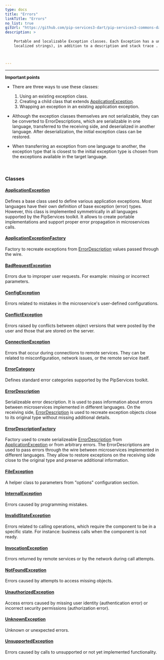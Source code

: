```yaml
---
type: docs
title: "Errors"
linkTitle: "Errors"
no_list: true
gitUrl: "https://github.com/pip-services3-dart/pip-services3-commons-dart"
description: >
    
    Portable and localizable Exception classes. Each Exception has a unique string code and details array (which can be used for creating 
    localized strings), in addition to a description and stack trace . 



---
```

---

<div class="module-body"> 

**Important points**

- There are three ways to use these classes:
    1. Using an existing exception class.
    2. Creating a child class that extends [ApplicationException](application_exception).
    3. Wrapping an exception in an existing application exception.

- Although the exception classes themselves are not serializable, they can be converted to ErrorDescriptions, which are serializable in one language, transferred to the receiving side, and deserialized in another language. After deserialization, the initial exception class can be restored. 

- When transferring an exception from one language to another, the exception type that is closest to the initial exception type is chosen from the exceptions available in the target language.

<br>

### Classes

#### [ApplicationException](application_exception)
Defines a base class used to define various application exceptions.
Most languages have their own definition of base exception (error) types.
However, this class is implemented symmetrically in all languages
supported by the PipServices toolkit. It allows to create portable implementations
and support proper error propagation in microservices calls.

#### [ApplicationExceptionFactory](application_exception_factory)
Factory to recreate exceptions from [ErrorDescription](error_description) values passed through the wire.

#### [BadRequestException](badRequest_exception)
Errors due to improper user requests. 
For example: missing or incorrect parameters.

#### [ConfigException](config_exception)
Errors related to mistakes in the microservice's user-defined configurations.

#### [ConflictException](conflict_exception)
Errors raised by conflicts between object versions that were
posted by the user and those that are stored on the server.

#### [ConnectionException](connection_exception)
Errors that occur during connections to remote services.
They can be related to misconfiguration, network issues, or the remote service itself.

#### [ErrorCategory](error_category)
Defines standard error categories supported by the PipServices toolkit.

#### [ErrorDescription](error_description)
Serializeable error description. It is used to pass information about errors
between microservices implemented in different languages. On the receiving side,
[ErrorDescription](error_description) is used to recreate exception objects close to its original type
without missing additional details.

#### [ErrorDescriptionFactory](error_description_factory)
Factory used to create serializeable [ErrorDescription](error_description) from
[ApplicationException](application_exception) or from arbitrary errors.
The ErrorDescriptions are used to pass errors through the wire between microservices
implemented in different languages. They allow to restore exceptions on the receiving side
close to the original type and preserve additional information.

#### [FileException](file_exception)
A helper class to parameters from "options" configuration section.

#### [InternalException](internal_exception)
Errors caused by programming mistakes.

#### [InvalidStateException](invalid_state_exception)
Errors related to calling operations, which require the component to be in a specific state.
For instance: business calls when the component is not ready.

#### [InvocationException](invocation_exception)
Errors returned by remote services or by the network during call attempts.

#### [NotFoundException](not_found_exception)
Errors caused by attempts to access missing objects.

#### [UnauthorizedException](unauthorized_exception)
Access errors caused by missing user identity (authentication error) or incorrect security permissions (authorization error).

#### [UnknownException](unknown_exception)
Unknown or unexpected errors.

#### [UnsupportedException](unsupported_exception)
Errors caused by calls to unsupported or not yet implemented functionality.

</div>
